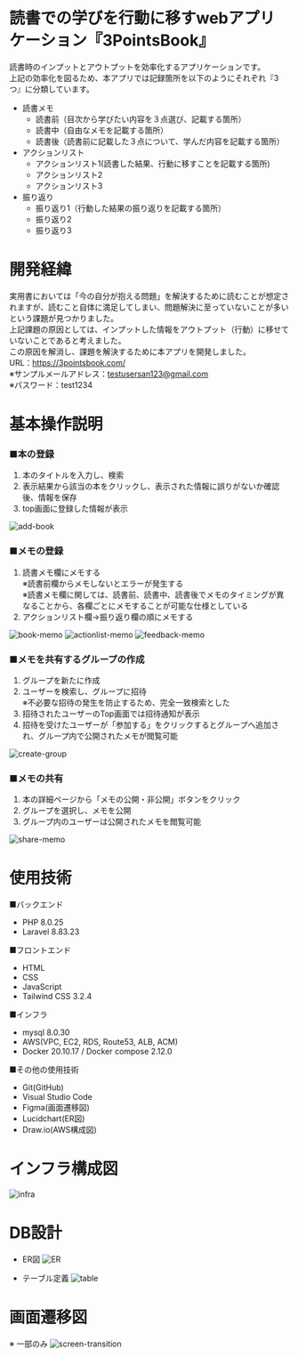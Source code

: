 # 読書での学びを行動に移すwebアプリケーション『3PointsBook』

読書時のインプットとアウトプットを効率化するアプリケーションです。  
上記の効率化を図るため、本アプリでは記録箇所を以下のようにそれぞれ『3つ』に分類しています。  
- 読書メモ
    - 読書前（目次から学びたい内容を３点選び、記載する箇所）
    - 読書中（自由なメモを記載する箇所）
    - 読書後（読書前に記載した３点について、学んだ内容を記載する箇所）
- アクションリスト
    - アクションリスト1(読書した結果、行動に移すことを記載する箇所)
    - アクションリスト2
    - アクションリスト3
- 振り返り
    - 振り返り1（行動した結果の振り返りを記載する箇所）
    - 振り返り2
    - 振り返り3  

# 開発経緯

実用書においては「今の自分が抱える問題」を解決するために読むことが想定されますが、読むこと自体に満足してしまい、問題解決に至っていないことが多いという課題が見つかりました。  
上記課題の原因としては、インプットした情報をアウトプット（行動）に移せていないことであると考えました。  
この原因を解消し、課題を解決するために本アプリを開発しました。  
URL：https://3pointsbook.com/  
※サンプルメールアドレス：testusersan123@gmail.com  
※パスワード：test1234  

# 基本操作説明  
### ■本の登録  
1. 本のタイトルを入力し、検索
2. 表示結果から該当の本をクリックし、表示された情報に誤りがないか確認後、情報を保存
3. top画面に登録した情報が表示
  
![add-book](https://raw.github.com/wiki/masa0307/3pointsbook/images/add-book.gif)

### ■メモの登録  
1. 読書メモ欄にメモする  
※読書前欄からメモしないとエラーが発生する  
※読書メモ欄に関しては、読書前、読書中、読書後でメモのタイミングが異なることから、各欄ごとにメモすることが可能な仕様としている  
2. アクションリスト欄→振り返り欄の順にメモする
  
![book-memo](https://raw.github.com/wiki/masa0307/3pointsbook/images/book-memo.gif)
![actionlist-memo](https://raw.github.com/wiki/masa0307/3pointsbook/images/actionlist-memo.gif)
![feedback-memo](https://raw.github.com/wiki/masa0307/3pointsbook/images/feedback-memo.gif)

### ■メモを共有するグループの作成
1. グループを新たに作成
2. ユーザーを検索し、グループに招待  
※不必要な招待の発生を防止するため、完全一致検索とした  
3. 招待されたユーザーのTop画面では招待通知が表示
4. 招待を受けたユーザーが「参加する」をクリックするとグループへ追加され、グループ内で公開されたメモが閲覧可能

![create-group](https://raw.github.com/wiki/masa0307/3pointsbook/images/create-group.gif)

### ■メモの共有
1. 本の詳細ページから「メモの公開・非公開」ボタンをクリック
2. グループを選択し、メモを公開   
3. グループ内のユーザーは公開されたメモを閲覧可能  

![share-memo](https://raw.github.com/wiki/masa0307/3pointsbook/images/share-memo.gif)
 
# 使用技術
■バックエンド
- PHP 8.0.25  
- Laravel 8.83.23  

■フロントエンド
- HTML  
- CSS  
- JavaScript   
- Tailwind CSS 3.2.4

■インフラ
- mysql 8.0.30
- AWS(VPC, EC2, RDS, Route53, ALB, ACM)
- Docker 20.10.17 / Docker compose 2.12.0

■その他の使用技術
- Git(GitHub) 
- Visual Studio Code 
- Figma(画面遷移図)
- Lucidchart(ER図) 
- Draw.io(AWS構成図)

# インフラ構成図

![infra](https://raw.github.com/wiki/masa0307/3pointsbook/images/infra.png)

# DB設計
- ER図
![ER](https://raw.github.com/wiki/masa0307/3pointsbook/images/ER.png)

- テーブル定義
![table](https://raw.github.com/wiki/masa0307/3pointsbook/images/table.png)

# 画面遷移図
※ 一部のみ
![screen-transition](https://raw.github.com/wiki/masa0307/3pointsbook/images/screen-transition.png)

